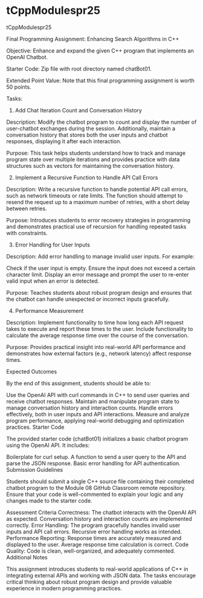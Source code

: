 # tCppModulespr25
tCppModulespr25

Final Programming Assignment: Enhancing Search Algorithms in C++

Objective: Enhance and expand the given C++ program that implements an OpenAI Chatbot.

Starter Code: Zip file with root directory named chatBot01. 

Extended Point Value: Note that this final programming assignment is worth 50 points.  

Tasks:

1. Add Chat Iteration Count and Conversation History

Description: Modify the chatbot program to count and display the number of user-chatbot exchanges during the session. Additionally, maintain a conversation history that stores both the user inputs and chatbot responses, displaying it after each interaction.

Purpose: This task helps students understand how to track and manage program state over multiple iterations and provides practice with data structures such as vectors for maintaining the conversation history.

2. Implement a Recursive Function to Handle API Call Errors

Description: Write a recursive function to handle potential API call errors, such as network timeouts or rate limits. The function should attempt to resend the request up to a maximum number of retries, with a short delay between retries.

Purpose: Introduces students to error recovery strategies in programming and demonstrates practical use of recursion for handling repeated tasks with constraints.

3. Error Handling for User Inputs

Description: Add error handling to manage invalid user inputs. For example:

Check if the user input is empty.
Ensure the input does not exceed a certain character limit.
Display an error message and prompt the user to re-enter valid input when an error is detected.

Purpose: Teaches students about robust program design and ensures that the chatbot can handle unexpected or incorrect inputs gracefully.

4. Performance Measurement

Description: Implement functionality to time how long each API request takes to execute and report these times to the user. Include functionality to calculate the average response time over the course of the conversation.

Purpose: Provides practical insight into real-world API performance and demonstrates how external factors (e.g., network latency) affect response times.

Expected Outcomes

By the end of this assignment, students should be able to:

Use the OpenAI API with curl commands in C++ to send user queries and receive chatbot responses.
Maintain and manipulate program state to manage conversation history and interaction counts.
Handle errors effectively, both in user inputs and API interactions.
Measure and analyze program performance, applying real-world debugging and optimization practices.
Starter Code

The provided starter code (chatBot01) initializes a basic chatbot program using the OpenAI API. It includes:

Boilerplate for curl setup.
A function to send a user query to the API and parse the JSON response.
Basic error handling for API authentication.
Submission Guidelines

Students should submit a single C++ source file containing their completed chatbot program to the Module 08 GitHub Classroom remote repository. Ensure that your code is well-commented to explain your logic and any changes made to the starter code.

Assessment Criteria
Correctness:
The chatbot interacts with the OpenAI API as expected.
Conversation history and interaction counts are implemented correctly.
Error Handling:
The program gracefully handles invalid user inputs and API call errors.
Recursive error handling works as intended.
Performance Reporting:
Response times are accurately measured and displayed to the user.
Average response time calculation is correct.
Code Quality:
Code is clean, well-organized, and adequately commented.
Additional Notes

This assignment introduces students to real-world applications of C++ in integrating external APIs and working with JSON data. The tasks encourage critical thinking about robust program design and provide valuable experience in modern programming practices.
